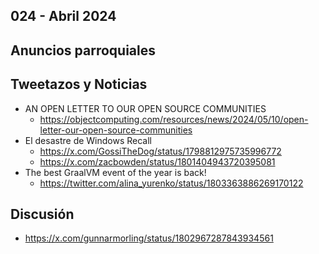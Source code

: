 024 - Abril 2024
--

## Anuncios parroquiales


## Tweetazos y Noticias
* AN OPEN LETTER TO OUR OPEN SOURCE COMMUNITIES
  * https://objectcomputing.com/resources/news/2024/05/10/open-letter-our-open-source-communities
* El desastre de Windows Recall
  * https://x.com/GossiTheDog/status/1798812975735996772
  * https://x.com/zacbowden/status/1801404943720395081
* The best GraalVM event of the year is back!
  * https://twitter.com/alina_yurenko/status/1803363886269170122

## Discusión
* https://x.com/gunnarmorling/status/1802967287843934561

